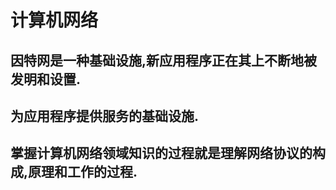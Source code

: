 # 计算机网络

## 因特网是一种基础设施,新应用程序正在其上不断地被发明和设置.
## 为应用程序提供服务的基础设施.
## 掌握计算机网络领域知识的过程就是理解网络协议的构成,原理和工作的过程.